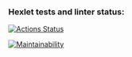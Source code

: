 ### Hexlet tests and linter status:
[![Actions Status](https://github.com/PaulKuznetsov3/frontend-project-11/workflows/hexlet-check/badge.svg)](https://github.com/PaulKuznetsov3/frontend-project-11/actions)

[![Maintainability](https://api.codeclimate.com/v1/badges/ed4fcd7f9622be30f50a/maintainability)](https://codeclimate.com/github/PaulKuznetsov3/frontend-project-11/maintainability)